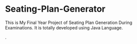 # Seating-Plan-Generator

This is My Final Year Project of Seating Plan Generation During Examinations. It is totally developed using Java Language.



















































































































































































































































































































































































.






































